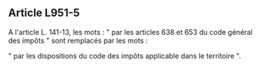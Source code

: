 Article L951-5
----
A l'article L. 141-13, les mots : " par les articles 638 et 653 du code général
des impôts " sont remplacés par les mots :

" par les dispositions du code des impôts applicable dans le territoire ".
